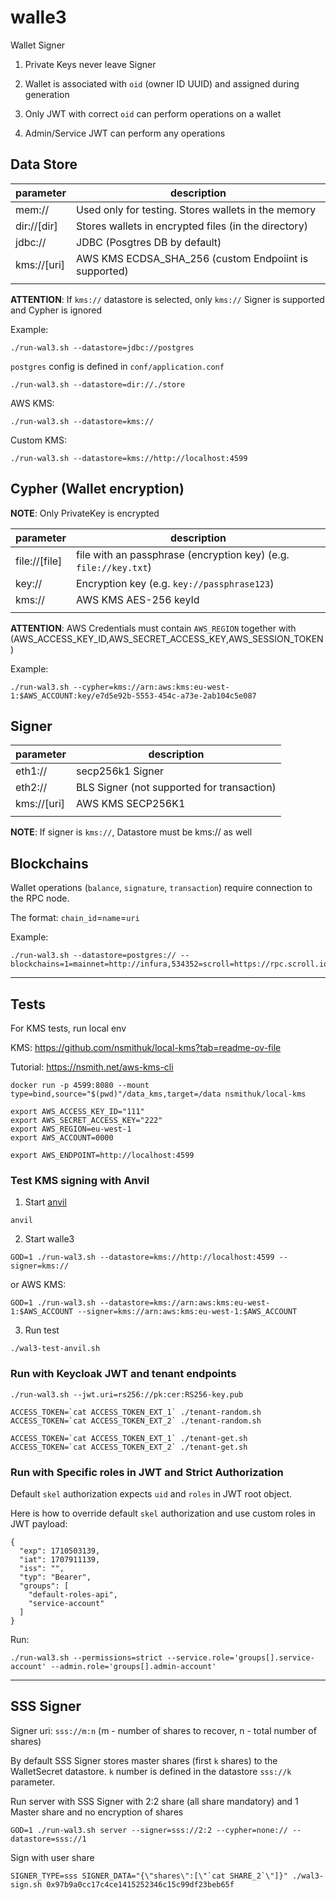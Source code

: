 # walle3

Wallet Signer

1. Private Keys never leave Signer

2. Wallet is associated with `oid` (owner ID UUID) and assigned during generation

3. Only JWT with correct `oid` can perform operations on a wallet

4. Admin/Service JWT can perform any operations

## Data Store

| parameter | description |
|-------------|--------------|
| mem://    |  Used only for testing. Stores wallets in the memory              |
| dir://[dir]    | Stores wallets in encrypted files (in the directory) |
| jdbc:// | JDBC (Posgtres DB by default) |
| kms://[uri] | AWS KMS ECDSA_SHA_256 (custom Endpoiint  is supported)|
|     | 

__ATTENTION__: If `kms://` datastore is selected, only `kms://` Signer is supported and Cypher is ignored

Example:

```
./run-wal3.sh --datastore=jdbc://postgres
```

`postgres` config is defined in `conf/application.conf`

```
./run-wal3.sh --datastore=dir://./store
```

AWS KMS:
```
./run-wal3.sh --datastore=kms://
```

Custom KMS:
```
./run-wal3.sh --datastore=kms://http://localhost:4599
```


## Cypher (Wallet encryption)

__NOTE__: Only PrivateKey is encrypted

| parameter | description |
|-------------|--------------|
| file://[file]    |  file with an passphrase (encryption key) (e.g. `file://key.txt`) |
| key://<key>    | Encryption key (e.g. `key://passphrase123`) |
| kms://<arn> | AWS KMS AES-256 keyId |
|     | 

__ATTENTION__: AWS Credentials must contain `AWS_REGION` together with (AWS_ACCESS_KEY_ID,AWS_SECRET_ACCESS_KEY,AWS_SESSION_TOKEN)

Example:

```
./run-wal3.sh --cypher=kms://arn:aws:kms:eu-west-1:$AWS_ACCOUNT:key/e7d5e92b-5553-454c-a73e-2ab104c5e087
```

## Signer

| parameter | description |
|-------------|--------------|
| eth1://    |  secp256k1 Signer             |
| eth2://    | BLS Signer (not supported for transaction) |
| kms://[uri]| AWS KMS SECP256K1 |
|     | 

__NOTE__: If signer is `kms://`, Datastore must be kms:// as well


## Blockchains

Wallet operations (`balance`, `signature`, `transaction`) require connection to the RPC node.

The format: `chain_id`=`name`=`uri`

Example:

```
./run-wal3.sh --datastore=postgres:// --blockchains=1=mainnet=http://infura,534352=scroll=https://rpc.scroll.io
```

---

## Tests

For KMS tests, run local env

KMS: https://github.com/nsmithuk/local-kms?tab=readme-ov-file

Tutorial: https://nsmith.net/aws-kms-cli


```
docker run -p 4599:8080 --mount type=bind,source="$(pwd)"/data_kms,target=/data nsmithuk/local-kms

export AWS_ACCESS_KEY_ID="111"
export AWS_SECRET_ACCESS_KEY="222"
export AWS_REGION=eu-west-1
export AWS_ACCOUNT=0000

export AWS_ENDPOINT=http://localhost:4599
```

### Test KMS signing with Anvil 

1. Start [anvil](https://github.com/foundry-rs/foundry/tree/master/crates/anvil)

```
anvil
```

2. Start walle3

```
GOD=1 ./run-wal3.sh --datastore=kms://http://localhost:4599 --signer=kms://
```

or AWS KMS:
```
GOD=1 ./run-wal3.sh --datastore=kms://arn:aws:kms:eu-west-1:$AWS_ACCOUNT --signer=kms://arn:aws:kms:eu-west-1:$AWS_ACCOUNT
```

3. Run test

```
./wal3-test-anvil.sh
```

### Run with Keycloak JWT and tenant endpoints

```
./run-wal3.sh --jwt.uri=rs256://pk:cer:RS256-key.pub
```

```
ACCESS_TOKEN=`cat ACCESS_TOKEN_EXT_1` ./tenant-random.sh
ACCESS_TOKEN=`cat ACCESS_TOKEN_EXT_2` ./tenant-random.sh

ACCESS_TOKEN=`cat ACCESS_TOKEN_EXT_1` ./tenant-get.sh
ACCESS_TOKEN=`cat ACCESS_TOKEN_EXT_2` ./tenant-get.sh
```

### Run with Specific roles in JWT and Strict Authorization

Default `skel` authorization expects `uid` and `roles` in JWT root object.

Here is how to override default `skel` authorization and use custom roles in JWT payload:

```
{
  "exp": 1710503139,
  "iat": 1707911139,
  "iss": "",
  "typ": "Bearer",
  "groups": [
    "default-roles-api",
    "service-account"
  ]  
}
```

Run:
```
./run-wal3.sh --permissions=strict --service.role='groups[].service-account' --admin.role='groups[].admin-account'
```


----

## SSS Signer

Signer uri: `sss://m:n` (m - number of shares to recover, n - total number of shares)

By default SSS Signer stores master shares (first `k` shares) to the WalletSecret datastore. `k` number is defined in the datastore `sss://k` parameter.

Run server with SSS Signer with 2:2 share (all share mandatory) and 1 Master share and no encryption of shares

```
GOD=1 ./run-wal3.sh server --signer=sss://2:2 --cypher=none:// --datastore=sss://1
```

Sign with user share

```
SIGNER_TYPE=sss SIGNER_DATA="{\"shares\":[\"`cat SHARE_2`\"]}" ./wal3-sign.sh 0x97b9a0cc17c4ce1415252346c15c99df23beb65f
```